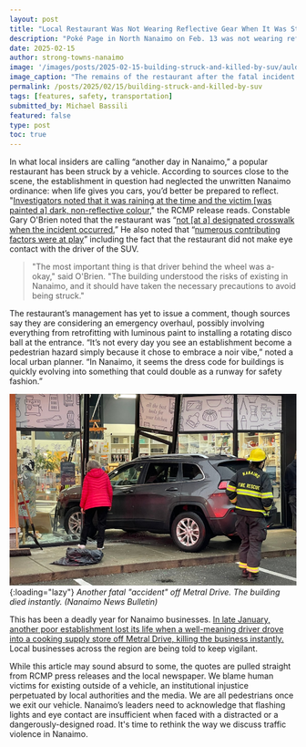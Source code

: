 ```yaml
---
layout: post
title: "Local Restaurant Was Not Wearing Reflective Gear When It Was Struck And Killed By An SUV"
description: "Poké Page in North Nanaimo on Feb. 13 was not wearing reflective gear, nor did it make eye contact with the driver of the SUV."
date: 2025-02-15
author: strong-towns-nanaimo
image: '/images/posts/2025-02-15-building-struck-and-killed-by-suv/aulds-road-restaurant-crash-feb-13.jpg'
image_caption: "The remains of the restaurant after the fatal incident. (Nanaimo News Bulletin)"
permalink: /posts/2025/02/15/building-struck-and-killed-by-suv
tags: [features, safety, transportation]
submitted_by: Michael Bassili
featured: false
type: post
toc: true
---
```


In what local insiders are calling “another day in Nanaimo,” a popular restaurant has been struck by a vehicle. According to sources close to the scene, the establishment in question had neglected the unwritten Nanaimo ordinance: when life gives you cars, you’d better be prepared to reflect. "[Investigators noted that it was raining at the time and the victim [was painted a] dark, non-reflective colour,](https://www.ctvnews.ca/vancouver/article/nanaimo-crash-leaves-pedestrian-with-life-threatening-injuries-rcmp-say/)" the RCMP release reads. Constable Gary O'Brien noted that the restaurant was “[not [at a] designated crosswalk when the incident occurred.](https://nanaimonewsnow.com/2024/02/28/woman-hit-by-car-in-nanaimo-has-life-threatening-injuries/)” He also noted that “[numerous contributing factors were at play](https://nanaimonewsnow.com/2021/01/13/pedestrian-seriously-hurt-after-being-hit-by-vehicle-behind-brooks-landing/)” including the fact that the restaurant did not make eye contact with the driver of the SUV. 

> "The most important thing is that driver behind the wheel was a-okay," said O'Brien. "The building understood the risks of existing in Nanaimo, and it should have taken the necessary precautions to avoid being struck."

The restaurant’s management has yet to issue a comment, though sources say they are considering an emergency overhaul, possibly involving everything from retrofitting with luminous paint to installing a rotating disco ball at the entrance. “It’s not every day you see an establishment become a pedestrian hazard simply because it chose to embrace a noir vibe,” noted a local urban planner. “In Nanaimo, it seems the dress code for buildings is quickly evolving into something that could double as a runway for safety fashion.”

![Another fatal "accident" off Metral Drive. The building died instantly. (Nanaimo News Bulletin)](/images/posts/2025-02-15-building-struck-and-killed-by-suv/metral-accident.jpg){:loading="lazy"}
*Another fatal "accident" off Metral Drive. The building died instantly. (Nanaimo News Bulletin)*

This has been a deadly year for Nanaimo businesses. [In late January, another poor establishment lost its life when a well-meaning driver drove into a cooking supply store off Metral Drive, killing the business instantly.](https://cheknews.ca/driver-of-vehicle-crashes-into-nanaimo-storefront-thursday-nanaimo-fire-rescue-responds-1236656/) Local businesses across the region are being told to keep vigilant.

While this article may sound absurd to some, the quotes are pulled straight from RCMP press releases and the local newspaper. We blame human victims for existing outside of a vehicle, an institutional injustice perpetuated by local authorities and the media. We are all pedestrians once we exit our vehicle. Nanaimo’s leaders need to acknowledge that flashing lights and eye contact are insufficient when faced with a distracted or a dangerously-designed road. It's time to rethink the way we discuss traffic violence in Nanaimo.
